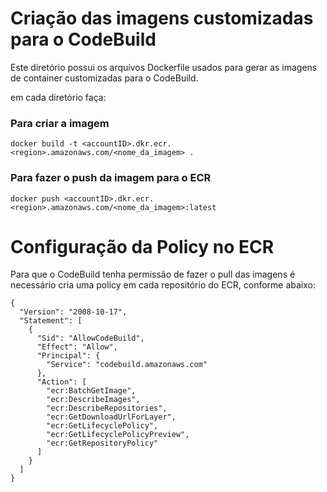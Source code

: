 # Criação das imagens customizadas para o CodeBuild

Este diretório possui os arquivos Dockerfile usados para gerar as imagens de container customizadas para o CodeBuild.

em cada diretório faça:
### Para criar a imagem 

`docker build -t <accountID>.dkr.ecr.<region>.amazonaws.com/<nome_da_imagem> .`

### Para fazer o push da imagem para o ECR
`docker push <accountID>.dkr.ecr.<region>.amazonaws.com/<nome_da_imagem>:latest`


# Configuração da Policy no ECR
Para que o CodeBuild tenha permissão de fazer o pull das imagens é necessário cria uma policy em cada repositório do ECR, conforme abaixo:

``````````
{
  "Version": "2008-10-17",
  "Statement": [
    {
      "Sid": "AllowCodeBuild",
      "Effect": "Allow",
      "Principal": {
        "Service": "codebuild.amazonaws.com"
      },
      "Action": [
        "ecr:BatchGetImage",
        "ecr:DescribeImages",
        "ecr:DescribeRepositories",
        "ecr:GetDownloadUrlForLayer",
        "ecr:GetLifecyclePolicy",
        "ecr:GetLifecyclePolicyPreview",
        "ecr:GetRepositoryPolicy"
      ]
    }
  ]
}
``````````

